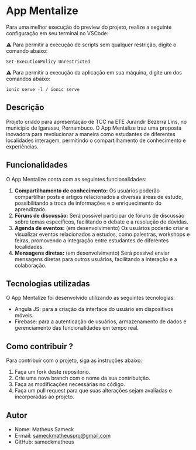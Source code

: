# App Mentalize

Para uma melhor execução do preview do projeto, realize a seguinte configuração em seu terminal no VSCode:

⚠️ Para permitir a execução de scripts sem qualquer restrição, digite o comando abaixo:
```
Set-ExecutionPolicy Unrestricted
```

⚠️ Para permitir a execução da aplicação em sua máquina, digite um dos comandos abaixo:
```
ionic serve -l / ionic serve
```
## Descrição

Projeto criado para apresentação de TCC na ETE Jurandir Bezerra Lins, no município de Igarassu, Pernambuco. O App Mentalize traz uma proposta inovadora para revolucionar a maneira como estudantes de diferentes localidades interagem, permitindo o compartilhamento de conhecimento e experiências.

## Funcionalidades

O App Mentalize conta com as seguintes funcionalidades:

1.  **Compartilhamento de conhecimento:** Os usuários poderão compartilhar posts e artigos relacionados a diversas áreas de estudo, possibilitando a troca de informações e o enriquecimento do aprendizado.
2.  **Fóruns de discussão:** Será possível participar de fóruns de discussão sobre temas específicos, facilitando o debate e a resolução de dúvidas.
3.  **Agenda de eventos:** (em desenvolvimento) Os usuários poderão criar e visualizar eventos relacionados a estudos, como palestras, workshops e feiras, promovendo a integração entre estudantes de diferentes localidades.
4.  **Mensagens diretas:** (em desenvolvimento) Será possível enviar mensagens diretas para outros usuários, facilitando a interação e a colaboração.

## Tecnologias utilizadas

O App Mentalize foi desenvolvido utilizando as seguintes tecnologias:

*   Angula JS: para a criação da interface do usuário em dispositivos móveis.
*   Firebase: para a autenticação de usuários, armazenamento de dados e gerenciamento das funcionalidades em tempo real.

## Como contribuir ?

Para contribuir com o projeto, siga as instruções abaixo:

1.  Faça um fork deste repositório.
2.  Crie uma nova branch com o nome da sua contribuição.
3.  Faça as modificações necessárias no código.
4.  Faça um pull request para que suas alterações sejam avaliadas e incorporadas ao projeto.

## Autor

*   Nome: Matheus Sameck
*   E-mail: sameckmatheuspro@gmail.com
*   GitHub: sameckmatheus
